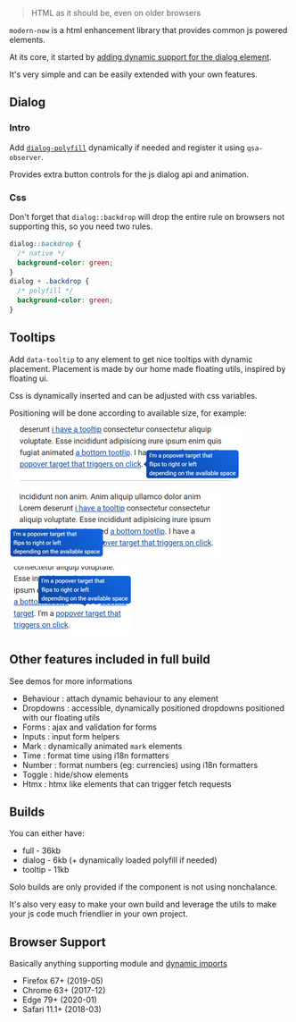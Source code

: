 > HTML as it should be, even on older browsers

`modern-now` is a html enhancement library that provides common js powered
elements.

At its core, it started by [adding dynamic support for the dialog element](https://blog.lekoala.be/using-dialog-elements-today).

It's very simple and can be easily extended with your own features.

## Dialog

### Intro

Add [`dialog-polyfill`](
https://github.com/GoogleChrome/dialog-polyfill) dynamically if needed and register it using `qsa-observer`.

Provides extra button controls for the js dialog api and animation.

### Css

Don't forget that `dialog::backdrop` will drop the entire rule on browsers
not supporting this, so you need two rules.

```css
dialog::backdrop {
  /* native */
  background-color: green;
}
dialog + .backdrop {
  /* polyfill */
  background-color: green;
}
```

## Tooltips

Add `data-tooltip` to any element to get nice tooltips with dynamic placement.
Placement is made by our home made floating utils, inspired by floating ui.

Css is dynamically inserted and can be adjusted with css variables.

Positioning will be done according to available size, for example:

![right](./demos/tooltip-1.png)

![left](./demos/tooltip-2.png) 

![top](./demos/tooltip-3.png) 

## Other features included in full build

See demos for more informations

- Behaviour : attach dynamic behaviour to any element
- Dropdowns : accessible, dynamically positioned dropdowns positioned with our floating utils
- Forms : ajax and validation for forms
- Inputs : input form helpers
- Mark : dynamically animated `mark` elements
- Time : format time using i18n formatters
- Number : format numbers (eg: currencies) using i18n formatters
- Toggle : hide/show elements
- Htmx : htmx like elements that can trigger fetch requests

## Builds

You can either have:
- full - 36kb
- dialog - 6kb (+ dynamically loaded polyfill if needed)
- tooltip - 11kb

Solo builds are only provided if the component is not using nonchalance.

It's also very easy to make your own build and leverage the utils to make your
js code much friendlier in your own project.

## Browser Support

Basically anything supporting module and [dynamic imports](https://caniuse.com/es6-module-dynamic-import)

- Firefox 67+ (2019-05)
- Chrome 63+ (2017-12)
- Edge 79+ (2020-01)
- Safari 11.1+ (2018-03)
 